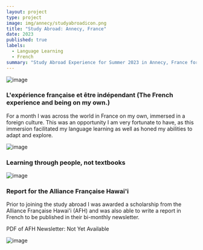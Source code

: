 ```yaml
---
layout: project
type: project
image: img/annecy/studyabroadicon.png
title: "Study Abroad: Annecy, France"
date: 2023
published: true
labels:
  - Language Learning
  - French
summary: "Study Abroad Experience for Summer 2023 in Annecy, France for 6 credits of language credit."
---
```


<div width = "660px" >
  
<img alt="image" src="https://github.com/mvchaella/mvchaella.github.io/assets/131205465/ec5894d5-bf74-4ac7-ac30-0d44c4c5b133">

### L'expérience française et être indépendant (The French experience and being on my own.)

For a month I was across the world in France on my own, immersed in a foreign culture. This was an opportunity I am very fortunate to have, as this immersion facilitated my language learning as well as honed my abilities to adapt and explore.

<img alt="image" src="https://github.com/mvchaella/mvchaella.github.io/assets/131205465/fa04869d-93f5-4347-a583-cb4ef57eaf1f">


### Learning through people, not textbooks
<img alt="image" src="https://github.com/mvchaella/mvchaella.github.io/assets/131205465/8caf90b0-f8bf-4554-ad85-16efed643180">


### Report for the Alliance Française Hawai'i 

Prior to joining the study abroad I was awarded a scholarship from the Alliance Française Hawai'i (AFH) and was also able to write a report in French to be published in their bi-monthly newsletter.

PDF of AFH Newsletter: Not Yet Available

<img alt="image" src="https://github.com/mvchaella/mvchaella.github.io/assets/131205465/1eb2143b-a8bb-4506-a6e0-da7da477b9fd">

</div>
